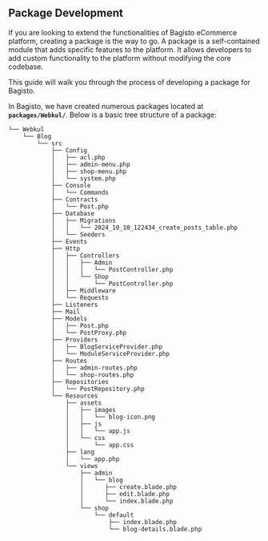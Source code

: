 ## Package Development

If you are looking to extend the functionalities of Bagisto eCommerce platform, creating a package is the way to go. A package is a self-contained module that adds specific features to the platform. It allows developers to add custom functionality to the platform without modifying the core codebase.

This guide will walk you through the process of developing a package for Bagisto.

In Bagisto, we have created numerous packages located at **`packages/Webkul/`**. Below is a basic tree structure of a package:

~~~directory-structure
└── Webkul
    └── Blog
        └── src
            ├── Config
            │   ├── acl.php
            │   ├── admin-menu.php
            │   ├── shop-menu.php
            │   └── system.php
            ├── Console
            │   └── Commands
            ├── Contracts
            │   └── Post.php
            ├── Database
            │   ├── Migrations
            │   │   └── 2024_10_10_122434_create_posts_table.php
            │   └── Seeders
            ├── Events
            ├── Http
            │   ├── Controllers
            │   │   ├── Admin
            │   │   │   └── PostController.php
            │   │   └── Shop
            │   │       └── PostController.php
            │   ├── Middleware
            │   └── Requests
            ├── Listeners
            ├── Mail
            ├── Models
            │   ├── Post.php
            │   └── PostProxy.php
            ├── Providers
            │   ├── BlogServiceProvider.php
            │   └── ModuleServiceProvider.php
            ├── Routes
            │   ├── admin-routes.php
            │   └── shop-routes.php
            ├── Repositories
            │   └── PostRepository.php
            └── Resources
                ├── assets
                │   ├── images
                │   │   └── blog-icon.png
                │   ├── js
                │   │   └── app.js
                │   └── css
                │       └── app.css
                ├── lang
                │   └── app.php
                └── views
                    ├── admin
                    │   └── blog
                    │      ├── create.blade.php
                    │      ├── edit.blade.php
                    │      └── index.blade.php
                    └── shop
                        └── default
                            ├── index.blade.php
                            └── blog-details.blade.php

~~~